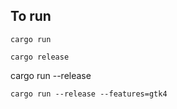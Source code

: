 ## To run

```
cargo run
```
```
cargo release

```
cargo run --release
```
cargo run --release --features=gtk4
```
